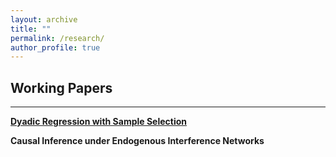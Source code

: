 ```yaml
---
layout: archive
title: ""
permalink: /research/
author_profile: true
---
```


## Working Papers
---

[**Dyadic Regression with Sample Selection**](/files/draft.pdf)


**Causal Inference under Endogenous Interference Networks**